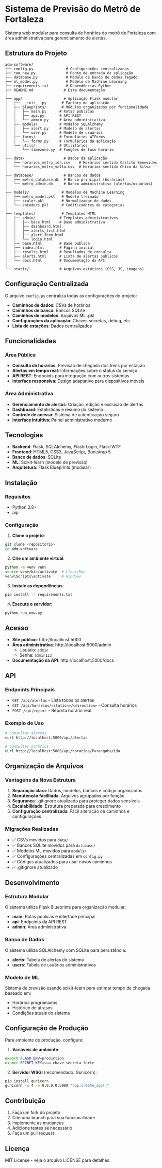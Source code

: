 # Sistema de Previsão do Metrô de Fortaleza

Sistema web modular para consulta de horários do metrô de Fortaleza com área administrativa para gerenciamento de alertas.

## Estrutura do Projeto

```
adm-software/
├── config.py               # Configurações centralizadas
├── run_new.py              # Ponto de entrada da aplicação
├── database.py             # Módulo de banco de dados legado
├── ml_model.py             # Modelo de Machine Learning
├── requirements.txt        # Dependências Python
├── README.md              # Esta documentação
│
├── app/                   # Aplicação Flask modular
│   ├── __init__.py       # Factory da aplicação
│   ├── blueprints/       # Módulos organizados por funcionalidade
│   │   ├── main.py      # Rotas públicas
│   │   ├── api.py       # API REST
│   │   └── admin.py     # Área administrativa
│   ├── models/          # Modelos SQLAlchemy
│   │   ├── alert.py     # Modelo de alertas
│   │   └── user.py      # Modelo de usuários
│   ├── forms/           # Formulários WTForms
│   │   └── forms.py     # Formulários da aplicação
│   └── utils/           # Utilitários
│       └── timezone.py  # Funções de fuso horário
│
├── data/                  # Dados da aplicação
│   ├── horarios_metro_ida.csv    # Horários sentido Carlito Benevides
│   └── horarios_metro_volta.csv  # Horários sentido Chico da Silva
│
├── database/              # Bancos de dados
│   ├── metro_database.db  # Banco principal (horários)
│   └── metro_admin.db     # Banco administrativo (alertas/usuários)
│
├── models/               # Modelos de Machine Learning
│   ├── metro_model.pkl   # Modelo treinado
│   ├── scaler.pkl        # Normalizador de dados
│   └── encoders.pkl      # Codificadores de categorias
│
├── templates/            # Templates HTML
│   ├── admin/           # Templates administrativos
│   │   ├── base.html    # Base administrativa
│   │   ├── dashboard.html
│   │   ├── alerts_list.html
│   │   ├── alert_form.html
│   │   └── login.html
│   ├── base.html        # Base pública
│   ├── index.html       # Página inicial
│   ├── results.html     # Resultados de consulta
│   ├── alerts.html      # Lista de alertas públicos
│   └── docs.html        # Documentação da API
│
└── static/              # Arquivos estáticos (CSS, JS, imagens)
```

## Configuração Centralizada

O arquivo `config.py` centraliza todas as configurações do projeto:

- **Caminhos de dados**: CSVs de horários
- **Caminhos de banco**: Bancos SQLite
- **Caminhos de modelos**: Arquivos ML .pkl
- **Configurações da aplicação**: Chaves secretas, debug, etc.
- **Lista de estações**: Dados centralizados

## Funcionalidades

### Área Pública
- **Consulta de horários**: Previsão de chegada dos trens por estação
- **Alertas em tempo real**: Informações sobre o status do serviço
- **API REST**: Endpoints para integração com outros sistemas
- **Interface responsiva**: Design adaptativo para dispositivos móveis

### Área Administrativa
- **Gerenciamento de alertas**: Criação, edição e exclusão de alertas
- **Dashboard**: Estatísticas e resumo do sistema
- **Controle de acesso**: Sistema de autenticação seguro
- **Interface intuitiva**: Painel administrativo moderno

## Tecnologias

- **Backend**: Flask, SQLAlchemy, Flask-Login, Flask-WTF
- **Frontend**: HTML5, CSS3, JavaScript, Bootstrap 5
- **Banco de dados**: SQLite
- **ML**: Scikit-learn (modelo de previsão)
- **Arquitetura**: Flask Blueprints (modular)

## Instalação

### Requisitos
- Python 3.8+
- pip

### Configuração

1. **Clone o projeto**:
```bash
git clone <repositorio>
cd adm-software
```

2. **Crie um ambiente virtual**:
```bash
python -m venv venv
source venv/bin/activate  # Linux/Mac
venv\Scripts\activate     # Windows
```

3. **Instale as dependências**:
```bash
pip install -r requirements.txt
```

4. **Execute o servidor**:
```bash
python run_new.py
```

## Acesso

- **Site público**: http://localhost:5000
- **Área administrativa**: http://localhost:5000/admin
  - Usuário: `admin`
  - Senha: `admin123`
- **Documentação da API**: http://localhost:5000/docs

## API

### Endpoints Principais

- `GET /api/alertas` - Lista todos os alertas
- `GET /api/horarios/<station>/<direction>` - Consulta horários
- `POST /api/report` - Reporta horário real

### Exemplo de Uso

```bash
# Consultar alertas
curl http://localhost:5000/api/alertas

# Consultar horários
curl http://localhost:5000/api/horarios/Parangaba/ida
```

## Organização de Arquivos

### Vantagens da Nova Estrutura

1. **Separação clara**: Dados, modelos, bancos e código organizados
2. **Manutenção facilitada**: Arquivos agrupados por função
3. **Segurança**: .gitignore atualizado para proteger dados sensíveis
4. **Escalabilidade**: Estrutura preparada para crescimento
5. **Configuração centralizada**: Fácil alteração de caminhos e configurações

### Migrações Realizadas

- ✅ CSVs movidos para `data/`
- ✅ Bancos SQLite movidos para `database/`
- ✅ Modelos ML movidos para `models/`
- ✅ Configurações centralizadas em `config.py`
- ✅ Códigos atualizados para usar novos caminhos
- ✅ .gitignore atualizado

## Desenvolvimento

### Estrutura Modular

O sistema utiliza Flask Blueprints para organização modular:

- **main**: Rotas públicas e interface principal
- **api**: Endpoints da API REST
- **admin**: Área administrativa

### Banco de Dados

O sistema utiliza SQLAlchemy com SQLite para persistência:

- **alerts**: Tabela de alertas do sistema
- **users**: Tabela de usuários administrativos

### Modelo de ML

Sistema de previsão usando scikit-learn para estimar tempo de chegada baseado em:
- Horários programados
- Histórico de atrasos
- Condições atuais do sistema

## Configuração de Produção

Para ambiente de produção, configure:

1. **Variáveis de ambiente**:
```bash
export FLASK_ENV=production
export SECRET_KEY=sua-chave-secreta-forte
```

2. **Servidor WSGI** (recomendado: Gunicorn):
```bash
pip install gunicorn
gunicorn -w 4 -b 0.0.0.0:5000 "app:create_app()"
```

## Contribuição

1. Faça um fork do projeto
2. Crie uma branch para sua funcionalidade
3. Implemente as mudanças
4. Adicione testes se necessário
5. Faça um pull request

## Licença

MIT License - veja o arquivo LICENSE para detalhes.
